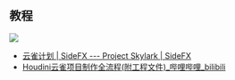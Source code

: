 
## 教程

![](Pasted%20image%2020250619110615.png)
- [云雀计划 | SideFX --- Project Skylark | SideFX](https://www.sidefx.com/learn-main-menu/tech-demos/project-skylark/)
- [Houdini云雀项目制作全流程(附工程文件)_哔哩哔哩_bilibili](https://www.bilibili.com/video/BV1zoNWzFE9z/?spm_id_from=333.337.search-card.all.click&vd_source=1015af2504b4c9c5deda584505666669)
